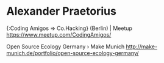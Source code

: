 


# Alexander Praetorius

{:Coding Amigos => Co.Hacking} (Berlin) | Meetup
<https://www.meetup.com/CodingAmigos/>  

Open Source Ecology Germany › Make Munich
<http://make-munich.de/portfolio/open-source-ecology-germany/>  